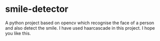 # smile-detector
A python project based on opencv which recognise the face of a person and also detect the smile.
I have used haarcascade in this project. I hope you like this.
